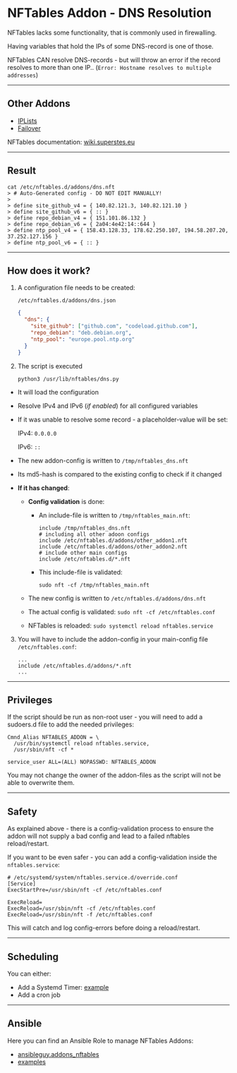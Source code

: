 # NFTables Addon - DNS Resolution

NFTables lacks some functionality, that is commonly used in firewalling.

Having variables that hold the IPs of some DNS-record is one of those.

NFTables CAN resolve DNS-records - but will throw an error if the record resolves to more than one IP.. (`Error: Hostname resolves to multiple addresses`)

----

## Other Addons

* [IPLists](https://github.com/superstes/nftables_addon_iplist)
* [Failover](https://github.com/superstes/nftables_addon_failover)

NFTables documentation: [wiki.superstes.eu](https://wiki.superstes.eu/en/latest/1/network/nftables.html)

----

## Result

```text
cat /etc/nftables.d/addons/dns.nft
> # Auto-Generated config - DO NOT EDIT MANUALLY!
> 
> define site_github_v4 = { 140.82.121.3, 140.82.121.10 }
> define site_github_v6 = { :: }
> define repo_debian_v4 = { 151.101.86.132 }
> define repo_debian_v6 = { 2a04:4e42:14::644 }
> define ntp_pool_v4 = { 158.43.128.33, 178.62.250.107, 194.58.207.20, 37.252.127.156 }
> define ntp_pool_v6 = { :: }
```

----

## How does it work?

1. A configuration file needs to be created:

    `/etc/nftables.d/addons/dns.json`

    ```json
    {
      "dns": {
        "site_github": ["github.com", "codeload.github.com"],
        "repo_debian": "deb.debian.org",
        "ntp_pool": "europe.pool.ntp.org"
      }
    }
    ```

2. The script is executed

    `python3 /usr/lib/nftables/dns.py`

  * It will load the configuration
  * Resolve IPv4 and IPv6 (_if enabled_) for all configured variables
  * If it was unable to resolve some record - a placeholder-value will be set:

    IPv4: `0.0.0.0`

    IPv6: `::`

  * The new addon-config is written to `/tmp/nftables_dns.nft`
  * Its md5-hash is compared to the existing config to check if it changed

  * **If it has changed**:
    * **Config validation** is done:

      * An include-file is written to `/tmp/nftables_main.nft`:

        ```nft
        include /tmp/nftables_dns.nft
        # including all other adoon configs
        include /etc/nftables.d/addons/other_addon1.nft
        include /etc/nftables.d/addons/other_addon2.nft
        # include other main configs
        include /etc/nftables.d/*.nft
        ```

      * This include-file is validated:

        `sudo nft -cf /tmp/nftables_main.nft`

    * The new config is written to `/etc/nftables.d/addons/dns.nft`
    * The actual config is validated: `sudo nft -cf /etc/nftables.conf`
    * NFTables is reloaded: `sudo systemctl reload nftables.service`

3. You will have to include the addon-config in your main-config file `/etc/nftables.conf`:

    ```
    ...
    include /etc/nftables.d/addons/*.nft
    ...
    ```

----

## Privileges

If the script should be run as non-root user - you will need to add a sudoers.d file to add the needed privileges:

```text
Cmnd_Alias NFTABLES_ADDON = \
  /usr/bin/systemctl reload nftables.service,
  /usr/sbin/nft -cf *

service_user ALL=(ALL) NOPASSWD: NFTABLES_ADDON
```

You may not change the owner of the addon-files as the script will not be able to overwrite them.

----

## Safety

As explained above - there is a config-validation process to ensure the addon will not supply a bad config and lead to a failed nftables reload/restart.

If you want to be even safer - you can add a config-validation inside the `nftables.service`:

```text
# /etc/systemd/system/nftables.service.d/override.conf
[Service]
ExecStartPre=/usr/sbin/nft -cf /etc/nftables.conf

ExecReload=
ExecReload=/usr/sbin/nft -cf /etc/nftables.conf
ExecReload=/usr/sbin/nft -f /etc/nftables.conf
```

This will catch and log config-errors before doing a reload/restart.

----

## Scheduling

You can either:

* Add a Systemd Timer: [example](https://github.com/ansibleguy/addons_nftables/tree/latest/templates/etc/systemd/system)
* Add a cron job

----

## Ansible

Here you can find an Ansible Role to manage NFTables Addons:

* [ansibleguy.addons_nftables](https://github.com/ansibleguy/addons_nftables)
* [examples](https://github.com/ansibleguy/addons_nftables/blob/latest/Example.md)
